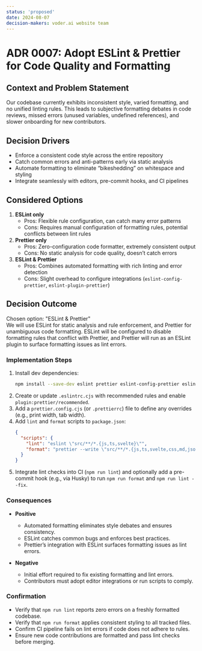 ```yaml
---
status: 'proposed'
date: 2024-08-07
decision-makers: voder.ai website team
---
```


# ADR 0007: Adopt ESLint & Prettier for Code Quality and Formatting

## Context and Problem Statement

Our codebase currently exhibits inconsistent style, varied formatting, and no unified linting rules. This leads to subjective formatting debates in code reviews, missed errors (unused variables, undefined references), and slower onboarding for new contributors.

## Decision Drivers

- Enforce a consistent code style across the entire repository
- Catch common errors and anti-patterns early via static analysis
- Automate formatting to eliminate “bikeshedding” on whitespace and styling
- Integrate seamlessly with editors, pre-commit hooks, and CI pipelines

## Considered Options

1. **ESLint only**
   - Pros: Flexible rule configuration, can catch many error patterns
   - Cons: Requires manual configuration of formatting rules, potential conflicts between lint rules
2. **Prettier only**
   - Pros: Zero-configuration code formatter, extremely consistent output
   - Cons: No static analysis for code quality, doesn’t catch errors
3. **ESLint & Prettier**
   - Pros: Combines automated formatting with rich linting and error detection
   - Cons: Slight overhead to configure integrations (`eslint-config-prettier`, `eslint-plugin-prettier`)

## Decision Outcome

Chosen option: "ESLint & Prettier"  
We will use ESLint for static analysis and rule enforcement, and Prettier for unambiguous code formatting. ESLint will be configured to disable formatting rules that conflict with Prettier, and Prettier will run as an ESLint plugin to surface formatting issues as lint errors.

### Implementation Steps

1. Install dev dependencies:
   ```bash
   npm install --save-dev eslint prettier eslint-config-prettier eslint-plugin-prettier
   ```
2. Create or update `.eslintrc.cjs` with recommended rules and enable `plugin:prettier/recommended`.
3. Add a `prettier.config.cjs` (or `.prettierrc`) file to define any overrides (e.g., print width, tab width).
4. Add `lint` and `format` scripts to `package.json`:
   ```json
   {
     "scripts": {
       "lint": "eslint \"src/**/*.{js,ts,svelte}\"",
       "format": "prettier --write \"src/**/*.{js,ts,svelte,css,md,json}\""
     }
   }
   ```
5. Integrate lint checks into CI (`npm run lint`) and optionally add a pre-commit hook (e.g., via Husky) to run `npm run format` and `npm run lint --fix`.

### Consequences

- **Positive**
  - Automated formatting eliminates style debates and ensures consistency.
  - ESLint catches common bugs and enforces best practices.
  - Prettier’s integration with ESLint surfaces formatting issues as lint errors.

- **Negative**
  - Initial effort required to fix existing formatting and lint errors.
  - Contributors must adopt editor integrations or run scripts to comply.

### Confirmation

- Verify that `npm run lint` reports zero errors on a freshly formatted codebase.
- Verify that `npm run format` applies consistent styling to all tracked files.
- Confirm CI pipeline fails on lint errors if code does not adhere to rules.
- Ensure new code contributions are formatted and pass lint checks before merging.
